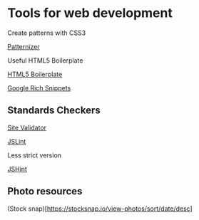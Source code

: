 # Tools for web development

Create patterns with CSS3

[Patternizer](http://www.creativebloq.com/web-design/underrated-tools-513154)


Useful HTML5 Boilerplate

[HTML5 Boilerplate](https://html5boilerplate.com)

[Google Rich Snippets](http://www.google.com/webmasters/tools/richsnippets)


## Standards Checkers

[Site Validator](https://sitevalidator.com/)

[JSLint](http://jslint.com/)


Less strict version

[JSHint](http://www.jshint.com/)


## Photo resources

(Stock snap)[https://stocksnap.io/view-photos/sort/date/desc]


